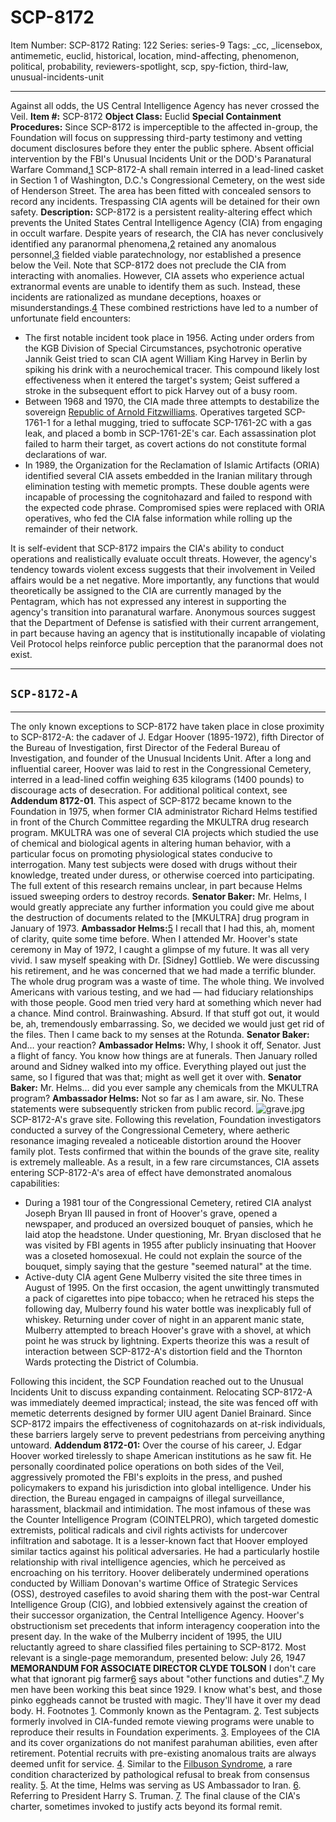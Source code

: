 # SCP-8172
Item Number: SCP-8172
Rating: 122
Series: series-9
Tags: _cc, _licensebox, antimemetic, euclid, historical, location, mind-affecting, phenomenon, political, probability, reviewers-spotlight, scp, spy-fiction, third-law, unusual-incidents-unit

---

Against all odds, the US Central Intelligence Agency has never crossed the Veil.
**Item #:** SCP-8172
**Object Class:** Euclid
**Special Containment Procedures:** Since SCP-8172 is imperceptible to the affected in-group, the Foundation will focus on suppressing third-party testimony and vetting document disclosures before they enter the public sphere.
Absent official intervention by the FBI's Unusual Incidents Unit or the DOD's Paranatural Warfare Command,[1](javascript:;) SCP-8172-A shall remain interred in a lead-lined casket in Section 1 of Washington, D.C.'s Congressional Cemetery, on the west side of Henderson Street. The area has been fitted with concealed sensors to record any incidents. Trespassing CIA agents will be detained for their own safety.
**Description:** SCP-8172 is a persistent reality-altering effect which prevents the United States Central Intelligence Agency (CIA) from engaging in occult warfare. Despite years of research, the CIA has never conclusively identified any paranormal phenomena,[2](javascript:;) retained any anomalous personnel,[3](javascript:;) fielded viable paratechnology, nor established a presence below the Veil.
Note that SCP-8172 does not preclude the CIA from interacting with anomalies. However, CIA assets who experience actual extranormal events are unable to identify them as such. Instead, these incidents are rationalized as mundane deceptions, hoaxes or misunderstandings.[4](javascript:;) These combined restrictions have led to a number of unfortunate field encounters:
  * The first notable incident took place in 1956. Acting under orders from the KGB Division of Special Circumstances, psychotronic operative Jannik Geist tried to scan CIA agent William King Harvey in Berlin by spiking his drink with a neurochemical tracer. This compound likely lost effectiveness when it entered the target's system; Geist suffered a stroke in the subsequent effort to pick Harvey out of a busy room.
  * Between 1968 and 1970, the CIA made three attempts to destabilize the sovereign [Republic of Arnold Fitzwilliams](/scp-1761). Operatives targeted SCP-1761-1 for a lethal mugging, tried to suffocate SCP-1761-2C with a gas leak, and placed a bomb in SCP-1761-2E's car. Each assassination plot failed to harm their target, as covert actions do not constitute formal declarations of war.
  * In 1989, the Organization for the Reclamation of Islamic Artifacts (ORIA) identified several CIA assets embedded in the Iranian military through elimination testing with memetic prompts. These double agents were incapable of processing the cognitohazard and failed to respond with the expected code phrase. Compromised spies were replaced with ORIA operatives, who fed the CIA false information while rolling up the remainder of their network.

It is self-evident that SCP-8172 impairs the CIA's ability to conduct operations and realistically evaluate occult threats. However, the agency's tendency towards violent excess suggests that their involvement in Veiled affairs would be a net negative. More importantly, any functions that would theoretically be assigned to the CIA are currently managed by the Pentagram, which has not expressed any interest in supporting the agency's transition into paranatural warfare. Anonymous sources suggest that the Department of Defense is satisfied with their current arrangement, in part because having an agency that is institutionally incapable of violating Veil Protocol helps reinforce public perception that the paranormal does not exist.
* * *
## `SCP-8172-A`
* * *
The only known exceptions to SCP-8172 have taken place in close proximity to SCP-8172-A: the cadaver of J. Edgar Hoover (1895-1972), fifth Director of the Bureau of Investigation, first Director of the Federal Bureau of Investigation, and founder of the Unusual Incidents Unit. After a long and influential career, Hoover was laid to rest in the Congressional Cemetery, interred in a lead-lined coffin weighing 635 kilograms (1400 pounds) to discourage acts of desecration. For additional political context, see **Addendum 8172-01**.
This aspect of SCP-8172 became known to the Foundation in 1975, when former CIA administrator Richard Helms testified in front of the Church Committee regarding the MKULTRA drug research program. MKULTRA was one of several CIA projects which studied the use of chemical and biological agents in altering human behavior, with a particular focus on promoting physiological states conducive to interrogation. Many test subjects were dosed with drugs without their knowledge, treated under duress, or otherwise coerced into participating. The full extent of this research remains unclear, in part because Helms issued sweeping orders to destroy records.
**Senator Baker:** Mr. Helms, I would greatly appreciate any further information you could give me about the destruction of documents related to the [MKULTRA] drug program in January of 1973.
**Ambassador Helms:**[5](javascript:;) I recall that I had this, ah, moment of clarity, quite some time before. When I attended Mr. Hoover's state ceremony in May of 1972, I caught a glimpse of my future. It was all very vivid. I saw myself speaking with Dr. [Sidney] Gottlieb. We were discussing his retirement, and he was concerned that we had made a terrific blunder. The whole drug program was a waste of time. The whole thing. We involved Americans with various testing, and we had — had fiduciary relationships with those people. Good men tried very hard at something which never had a chance. Mind control. Brainwashing. Absurd. If that stuff got out, it would be, ah, tremendously embarrassing. So, we decided we would just get rid of the files. Then I came back to my senses at the Rotunda.
**Senator Baker:** And… your reaction?
**Ambassador Helms:** Why, I shook it off, Senator. Just a flight of fancy. You know how things are at funerals. Then January rolled around and Sidney walked into my office. Everything played out just the same, so I figured that was that; might as well get it over with.
**Senator Baker:** Mr. Helms… did you ever sample any chemicals from the MKULTRA program?
**Ambassador Helms:** Not so far as I am aware, sir. No.
These statements were subsequently stricken from public record.
![grave.jpg](https://scp-wiki.wdfiles.com/local--files/scp-8172/grave.jpg)
SCP-8172-A's grave site.
Following this revelation, Foundation investigators conducted a survey of the Congressional Cemetery, where aetheric resonance imaging revealed a noticeable distortion around the Hoover family plot. Tests confirmed that within the bounds of the grave site, reality is extremely malleable. As a result, in a few rare circumstances, CIA assets entering SCP-8172-A's area of effect have demonstrated anomalous capabilities:
  * During a 1981 tour of the Congressional Cemetery, retired CIA analyst Joseph Bryan III paused in front of Hoover's grave, opened a newspaper, and produced an oversized bouquet of pansies, which he laid atop the headstone. Under questioning, Mr. Bryan disclosed that he was visited by FBI agents in 1955 after publicly insinuating that Hoover was a closeted homosexual. He could not explain the source of the bouquet, simply saying that the gesture "seemed natural" at the time.
  * Active-duty CIA agent Gene Mulberry visited the site three times in August of 1995. On the first occasion, the agent unwittingly transmuted a pack of cigarettes into pipe tobacco; when he retraced his steps the following day, Mulberry found his water bottle was inexplicably full of whiskey. Returning under cover of night in an apparent manic state, Mulberry attempted to breach Hoover's grave with a shovel, at which point he was struck by lightning. Experts theorize this was a result of interaction between SCP-8172-A's distortion field and the Thornton Wards protecting the District of Columbia.

Following this incident, the SCP Foundation reached out to the Unusual Incidents Unit to discuss expanding containment. Relocating SCP-8172-A was immediately deemed impractical; instead, the site was fenced off with memetic deterrents designed by former UIU agent Daniel Brainard. Since SCP-8172 impairs the effectiveness of cognitohazards on at-risk individuals, these barriers largely serve to prevent pedestrians from perceiving anything untoward.
**Addendum 8172-01:** Over the course of his career, J. Edgar Hoover worked tirelessly to shape American institutions as he saw fit. He personally coordinated police operations on both sides of the Veil, aggressively promoted the FBI's exploits in the press, and pushed policymakers to expand his jurisdiction into global intelligence. Under his direction, the Bureau engaged in campaigns of illegal surveillance, harassment, blackmail and intimidation. The most infamous of these was the Counter Intelligence Program (COINTELPRO), which targeted domestic extremists, political radicals and civil rights activists for undercover infiltration and sabotage.
It is a lesser-known fact that Hoover employed similar tactics against his political adversaries. He had a particularly hostile relationship with rival intelligence agencies, which he perceived as encroaching on his territory. Hoover deliberately undermined operations conducted by William Donovan's wartime Office of Strategic Services (OSS), destroyed casefiles to avoid sharing them with the post-war Central Intelligence Group (CIG), and lobbied extensively against the creation of their successor organization, the Central Intelligence Agency. Hoover's obstructionism set precedents that inform interagency cooperation into the present day.
In the wake of the Mulberry incident of 1995, the UIU reluctantly agreed to share classified files pertaining to SCP-8172. Most relevant is a single-page memorandum, presented below:
July 26, 1947
**MEMORANDUM FOR ASSOCIATE DIRECTOR CLYDE TOLSON**
I don't care what that ignorant pig farmer[6](javascript:;) says about "other functions and duties".[7](javascript:;) My men have been working this beat since 1929. I know what's best, and those pinko eggheads cannot be trusted with magic. They'll have it over my dead body.
H.
Footnotes
[1](javascript:;). Commonly known as the Pentagram.
[2](javascript:;). Test subjects formerly involved in CIA-funded remote viewing programs were unable to reproduce their results in Foundation experiments.
[3](javascript:;). Employees of the CIA and its cover organizations do not manifest parahuman abilities, even after retirement. Potential recruits with pre-existing anomalous traits are always deemed unfit for service.
[4](javascript:;). Similar to the [Filbuson Syndrome](/saphir-centre), a rare condition characterized by pathological refusal to break from consensus reality.
[5](javascript:;). At the time, Helms was serving as US Ambassador to Iran.
[6](javascript:;). Referring to President Harry S. Truman.
[7](javascript:;). The final clause of the CIA's charter, sometimes invoked to justify acts beyond its formal remit.
